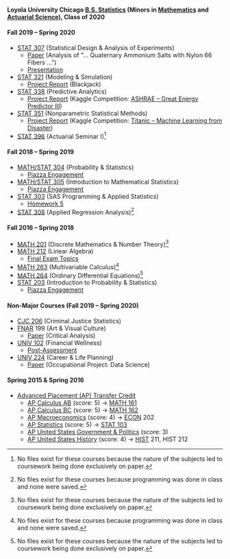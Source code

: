 #### Loyola University Chicago [B.S. Statistics](https://www.luc.edu/math/bsstat.shtml) (Minors in [Mathematics](https://www.luc.edu/math/minormath.shtml) and [Actuarial Science](https://www.luc.edu/math/minoractuarial.shtml)), Class of 2020
#### Fall 2019 – Spring 2020
- [STAT 307](https://www.luc.edu/math/academics/courses/stat307) (Statistical Design & Analysis of Experiments)
  - [Paper](STAT%20307%20–%20Statistical%20Design%20&%20Analysis%20of%20Experiments/Paper%20(Analysis%20of%20"…%20Quaternary%20Ammonium%20Salts%20with%20Nylon%2066%20Fibers%20…").pdf) (Analysis of "… Quaternary Ammonium Salts with Nylon 66 Fibers …")
  - [Presentation](STAT%20307%20–%20Statistical%20Design%20%26%20Analysis%20of%20Experiments/Presentation%20(Popping%20Popcorn).pdf)
- [STAT 321](https://www.luc.edu/math/academics/courses/stat321) (Modeling & Simulation)
  - [Project Report](STAT%20321%20–%20Modeling%20%26%20Simulation/Project%20(Blackjack)/Project%20Report.pdf) (Blackjack)
- [STAT 338](https://www.luc.edu/math/academics/courses/undergradstat/stat338predictiveanalytics) (Predictive Analytics)
  - [Project Report](STAT%20338%20–%20Predictive%20Analytics/Project%20(ASHRAE%20–%20Great%20Energy%20Predictor%20III)/Project%20Report.pdf) (Kaggle Competition: [ASHRAE – Great Energy Predictor III](https://www.kaggle.com/competitions/ashrae-energy-prediction))
- [STAT 351](https://www.luc.edu/math/academics/courses/undergradstat/stat351nonparametricstatisticalmethods) (Nonparametric Statistical Methods)
  - [Project Report](STAT%20351%20–%20Nonparametric%20Statistical%20Methods/Project%20(Titanic%20–%20Machine%20Learning%20from%20Disaster)/Project%20Report.pdf) (Kaggle Competition: [Titanic – Machine Learning from Disaster](https://www.kaggle.com/competitions/titanic))
- [STAT 396](https://www.luc.edu/math/academics/courses/stat396) (Actuarial Seminar I)[^1]
#### Fall 2018 – Spring 2019
- [MATH/STAT 304](https://www.luc.edu/math/academics/courses/math304) (Probability & Statistics)
  - [Piazza Engagement](MATH%20304%20–%20Probability%20%26%20Statistics)
- [MATH/STAT 305](https://www.luc.edu/math/academics/courses/math305) (Introduction to Mathematical Statistics)
  - [Piazza Engagement](MATH%20305%20–%20Introduction%20to%20Mathematical%20Statistics)
- [STAT 303](https://www.luc.edu/math/academics/courses/stat303) (SAS Programming & Applied Statistics)
  - [Homework 5](STAT%20303%20–%20SAS%20Programming%20%26%20Applied%20Statistics/Homework%205%20Results.pdf)
- [STAT 308](https://www.luc.edu/math/academics/courses/stat308) (Applied Regression Analysis)[^2]
#### Fall 2016 – Spring 2018
- [MATH 201](https://www.luc.edu/math/academics/courses/math201) (Discrete Mathematics & Number Theory)[^1]
- [MATH 212](https://www.luc.edu/math/academics/courses/math212) (Linear Algebra)
  - [Final Exam Topics](MATH%20212%20–%20Linear%20Algebra/Final%20Exam%20Topics.pdf)
- [MATH 263](https://www.luc.edu/math/academics/courses/math263) (Multivariable Calculus)[^2]
- [MATH 264](https://www.luc.edu/math/academics/courses/math264) (Ordinary Differential Equations)[^1]
- [STAT 203](https://www.luc.edu/math/academics/courses/stat203) (Introduction to Probability & Statistics)
  - [Piazza Engagement](STAT%20203%20–%20Introduction%20to%20Probability%20%26%20Statistics)
#### Non-Major Courses (Fall 2019 – Spring 2020)
- [CJC 206](https://www.luc.edu/criminaljustice/undergradcourses.shtml) (Criminal Justice Statistics)
- [FNAR](https://www.luc.edu/finearts/academics/courses/fineartscoursecatalog/#faq-574090Collapse) 199 (Art & Visual Culture)
  - [Paper](FNAR%20199%20–%20Art%20%26%20Visual%20Culture/Critical%20Analysis%20Essay.pdf) (Critical Analysis)
- [UNIV 102](https://www.luc.edu/nsp/first-yearexperience/univ102loyolaseminar) (Financial Wellness)
  - [Post-Assessment](UNIV%20102%20–%20Financial%20Wellness/Post-Assessment.pdf)
- [UNIV 224](https://www.luc.edu/career/univ224) (Career & Life Planning)
  - [Paper](UNIV%20224%20–%20Career%20%26%20Life%20Planning/Data%20Science%20Occupation%20Paper.pdf) (Occupational Project: Data Science)
#### Spring 2015 & Spring 2016
- [Advanced Placement (AP) Transfer Credit](Advanced%20Placement%20(AP)%20Transfer%20Credit.pdf)
  - [AP Calculus AB](https://apstudents.collegeboard.org/courses/ap-calculus-ab) (score: 5) → [MATH 161](https://www.luc.edu/math/academics/courses/math161)
  - [AP Calculus BC](https://apstudents.collegeboard.org/courses/ap-calculus-bc) (score: 5) → [MATH 162](https://www.luc.edu/math/academics/courses/math162)
  - [AP Macroeconomics](https://apstudents.collegeboard.org/courses/ap-macroeconomics) (score: 4) → [ECON](https://catalog.luc.edu/course-descriptions/econ) 202
  - [AP Statistics](https://apstudents.collegeboard.org/courses/ap-statistics) (score: 5) → [STAT 103](https://www.luc.edu/math/academics/courses/stat103)
  - [AP United States Government & Politics](https://apstudents.collegeboard.org/courses/ap-united-states-government-and-politics) (score: 3)
  - [AP United States History](https://apstudents.collegeboard.org/courses/ap-united-states-history) (score: 4) → [HIST](https://www.luc.edu/history/tiertwocourses) 211, HIST 212
[^1]: No files exist for these courses because the nature of the subjects led to coursework being done exclusively on paper.
[^2]: No files exist for these courses because programming was done in class and none were saved.
